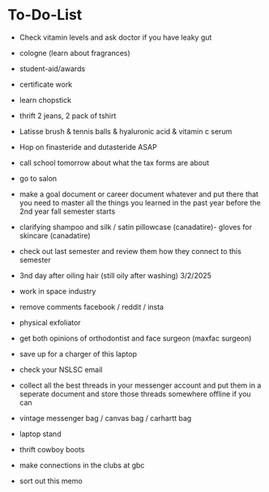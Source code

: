 # To-Do-List

- Check vitamin levels and ask doctor if you have leaky gut

- cologne (learn about fragrances)

- student-aid/awards

- certificate work

- learn chopstick

- thrift 2 jeans, 2 pack of tshirt

- Latisse brush & tennis balls & hyaluronic acid & vitamin c serum
- Hop on finasteride and dutasteride ASAP

- call school tomorrow about what the tax forms are about
- go to salon

- make a goal document or career document whatever and put there that you need to master all the things you learned in the past year before the 2nd year fall semester starts

- clarifying shampoo and silk / satin pillowcase (canadatire)- gloves for skincare (canadatire)
- check out last semester and review them how they connect to this semester
- 3nd day after oiling hair (still oily after washing) 3/2/2025

- work in space industry

- remove comments facebook / reddit / insta

- physical exfoliator

- get both opinions of orthodontist and face surgeon (maxfac surgeon)

- save up for a charger of this laptop

- check your NSLSC email

- collect all the best threads in your messenger account and put them in a seperate document and store those threads somewhere offline if you can

- vintage messenger bag / canvas bag / carhartt bag

- laptop stand

- thrift cowboy boots

- make connections in the clubs at gbc

- sort out this memo
